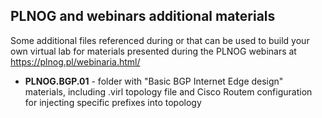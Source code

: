 ## PLNOG and webinars additional materials

Some additional files referenced during or that can be used to build your own virtual lab for materials presented during the PLNOG webinars at https://plnog.pl/webinaria.html/

* **PLNOG.BGP.01** - folder with "Basic BGP Internet Edge design" materials, including .virl topology file and Cisco Routem configuration for injecting specific prefixes into topology
